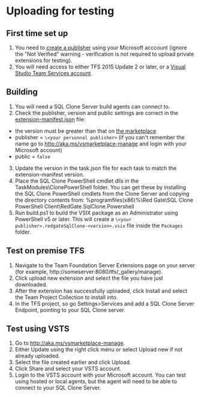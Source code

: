 # Uploading for testing
## First time set up
1. You need to [create a publisher](http://aka.ms/vsmarketplace-manage) using your Microsoft acccount (ignore the "Not Verified" warning - verification is not required to upload private extensions for testing).
2. You will need access to either TFS 2015 Update 2 or later, or a [Visual Studio Team Services account](https://go.microsoft.com/fwlink/?LinkId=307137&clcid=0x409).

## Building
1. You will need a SQL Clone Server build agents can connect to. 
2. Check the publisher, version and public settings are correct in the [extension-manifest.json](\extension-manifest.json) file:
 - the version must be greater than that on [the marketplace](https://marketplace.visualstudio.com/items?itemName=redgatesoftware.redgateSqlClone)
 - publisher = `\<your personnal publisher>` (if you can't remember the name go to http://aka.ms/vsmarketplace-manage and login with your Microsoft account)
 - public = `false`
3. Update the version in the task.json file for each task to match the extension-manifest version.
4. Place the SQL Clone PowerShell cmdlet dlls in the TaskModules\ClonePowerShell folder. You can get these by installing the SQL Clone PowerShell cmdlets from the Clone Server and copying the directory contents from: %programfiles(x86)%\Red Gate\SQL Clone PowerShell Client\RedGate.SqlClone.Powershell
5. Run build.ps1 to build the VSIX package as an Administrator using PowerShell v5 or later. This will create a `\<your publisher>.redgateSqlClone-<version>.vsix` file inside the `Packages` folder.

## Test on premise TFS
1. Navigate to the Team Foundation Server Extensions page on your server (for example, http://someserver:8080/tfs/_gallery/manage).
2. Click upload new extension and select the file you have just downloaded.
3. After the extension has successfully uploaded, click Install and select the Team Project Collection to install into.
4. In the TFS project, so go Settings>Services and add a SQL Clone Server Endpoint, pointing to your SQL Clone server.

## Test using VSTS
1. Go to http://aka.ms/vsmarketplace-manage.
2. Either Update using the right click menu or select Upload new if not already uploaded.
3. Select the file created earlier and click Upload.
5. Click Share and select your VSTS account.
6. Login to the VSTS account with your Microsoft account. You can test using hosted or local agents, but the agent will need to be able to connect to your SQL Clone Server.
